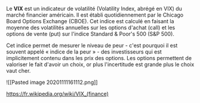 Le **VIX** est un indicateur de volatilité (Volatility Index, abrégé en VIX) du marché financier américain. Il est établi quotidiennement par le Chicago Board Options Exchange (CBOE). Cet indice est calculé en faisant la moyenne des volatilités annuelles sur les options d'achat (call) et les options de vente (put) sur l'indice Standard & Poor's 500 (S&P 500).

Cet indice permet de mesurer le niveau de peur - c'est pourquoi il est souvent appelé « indice de la peur » - des investisseurs qui est implicitement contenu dans les prix des options. Les options permettent de valoriser le fait d'avoir un choix, or plus l'incertitude est grande plus le choix vaut cher. 

![[Pasted image 20201111161112.png]]

https://fr.wikipedia.org/wiki/VIX_(finance)
